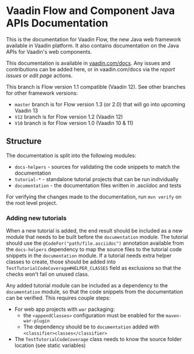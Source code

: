 # Vaadin Flow and Component Java APIs Documentation

This is the documentation for Vaadin Flow, the new Java web framework available in Vaadin platform.
It also contains documentation on the Java APIs for Vaadin's web components.

This documentation is available in [vaadin.com/docs](https://vaadin.com/docs/flow/Overview.html).
Any issues and contributions can be added here, or in vaadin.com/docs via the _report issues_ or _edit page_ actions.

This branch is Flow version 1.1 compatible (Vaadin 12). See other branches for other framework versions:

 - `master` branch is for Flow version 1.3 (or 2.0) that will go into upcoming Vaadin 13
 - `V12` branch is for Flow version 1.2 (Vaadin 12)
 - `V10` branch is for Flow version 1.0 (Vaadin 10 & 11)

## Structure

The documentation is split into the following modules:

- `docs-helpers` - sources for validating the code snippets to match the documentation
- `tutorial-*` - standalone tutorial projects that can be run individually
- `documentation` - the documentation files written in .asciidoc and tests

For verifying the changes made to the documentation, run `mvn verify` on the root level project.

### Adding new tutorials

When a new tutorial is added, the end result should be included as a new module that needs to be built before the `documentation` module.
The tutorial should use the `@CodeFor("path/file.asciidoc")` annotation available from the `docs-helpers` dependency to map the source files to the tutorial code snippets in the `documentation` module.
If a tutorial needs extra helper classes to create, those should be added into `TestTutorialCodeCoverage#HELPER_CLASSES` field as exclusions so that the checks won't fail on unused class.

Any added tutorial module can be included as a dependency to the `documentation` module,
so that the code snippets from the documentation can be verified. This requires couple steps:
- For web app projects with `war` packaging:
  - the `<appendClasses>` configuration must be enabled for the `maven-war-plugin`
  - The dependency should be to `documentation` added with `<classifier>classes</classifier>`
- The `TestTutorialCodeCoverage` class needs to know the source folder location (see static variables)

